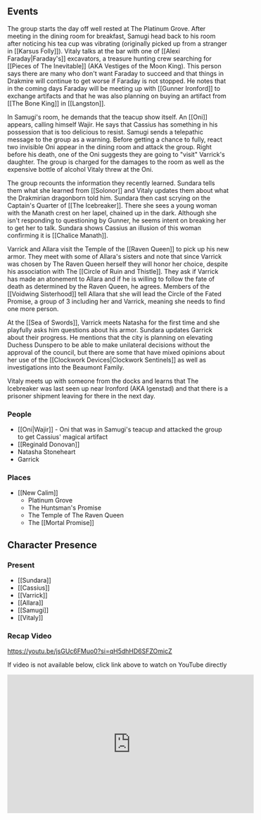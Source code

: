 ## Events
The group starts the day off well rested at The Platinum Grove. After meeting in the dining room for breakfast, Samugi head back to his room after noticing his tea cup was vibrating (originally picked up from a stranger in [[Karsus Folly]]). Vitaly talks at the bar with one of [[Alexi Faraday|Faraday's]] excavators, a treasure hunting crew searching for [[Pieces of The Inevitable]] (AKA Vestiges of the Moon King). This person says there are many who don't want Faraday to succeed and that things in Drakmire will continue to get worse if Faraday is not stopped. He notes that in the coming days Faraday will be meeting up with [[Gunner Ironford]] to exchange artifacts and that he was also planning on buying an artifact from [[The Bone King]] in [[Langston]].

In Samugi's room, he demands that the teacup show itself. An [[Oni]] appears, calling himself Wajir. He says that Cassius has something in his possession that is too delicious to resist. Samugi sends a telepathic message to the group as a warning. Before getting a chance to fully, react two invisible Oni appear in the dining room and attack the group. Right before his death, one of the Oni suggests they are going to "visit" Varrick's daughter. The group is charged for the damages to the room as well as the expensive bottle of alcohol Vitaly threw at the Oni.

The group recounts the information they recently learned. Sundara tells them what she learned from [[Solonor]] and Vitaly updates them about what the Drakmirian dragonborn told him. Sundara then cast scrying on the Captain's Quarter of [[The Icebreaker]]. There she sees a young woman with the Manath crest on her lapel, chained up in the dark. Although she isn't responding to questioning by Gunner, he seems intent on breaking her to get her to talk. Sundara shows Cassius an illusion of this woman confirming it is [[Chalice Manath]]. 

Varrick and Allara visit the Temple of the [[Raven Queen]] to pick up his new armor. They meet with some of Allara's sisters and note that since Varrick was chosen by The Raven Queen herself they will honor her choice, despite his association with The [[Circle of Ruin and Thistle]]. They ask if Varrick has made an atonement to Allara and if he is willing to follow the fate of death as determined by the Raven Queen, he agrees. Members of the [[Voidwing Sisterhood]] tell Allara that she will lead the Circle of the Fated Promise, a group of 3 including her and Varrick, meaning she needs to find one more person.

At the [[Sea of Swords]], Varrick meets Natasha for the first time and she playfully asks him questions about his armor. Sundara updates Garrick about their progress. He mentions that the city is planning on elevating Duchess Dunspero to be able to make unilateral decisions without the approval of the council, but there are some that have mixed opinions about her use of the [[Clockwork Devices|Clockwork Sentinels]] as well as investigations into the Beaumont Family. 

Vitaly meets up with someone from the docks and learns that The Icebreaker was last seen up near Ironford (AKA Igenstad) and that there is a prisoner shipment leaving for there in the next day.


### People
- [[Oni|Wajir]] - Oni that was in Samugi's teacup and attacked the group to get Cassius' magical artifact 
- [[Reginald Donovan]] 
- Natasha Stoneheart 
- Garrick 

### Places 
- [[New Calim]] 
	- Platinum Grove
	- The Huntsman's Promise
	- The Temple of The Raven Queen
	- The [[Mortal Promise]] 

## Character Presence 
### Present
- [[Sundara]] 
- [[Cassius]] 
- [[Varrick]] 
- [[Allara]] 
- [[Samugi]] 
- [[Vitaly]] 

### Recap Video
https://youtu.be/jsGUc6FMuo0?si=qH5dhHD6SFZOmicZ

If video is not available below, click link above to watch on YouTube directly

<iframe width="560" height="315" src="https://www.youtube.com/embed/jsGUc6FMuo0?si=qH5dhHD6SFZOmicZ" title="YouTube video player" frameborder="0" allow="accelerometer; autoplay; clipboard-write; encrypted-media; gyroscope; picture-in-picture; web-share" referrerpolicy="strict-origin-when-cross-origin" allowfullscreen></iframe> 
